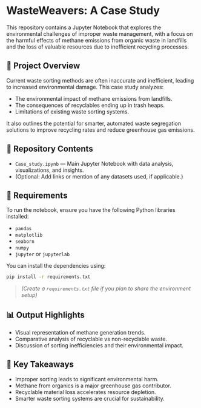 
# WasteWeavers: A Case Study

This repository contains a Jupyter Notebook that explores the environmental challenges of improper waste management, with a focus on the harmful effects of methane emissions from organic waste in landfills and the loss of valuable resources due to inefficient recycling processes.

## 🧪 Project Overview

Current waste sorting methods are often inaccurate and inefficient, leading to increased environmental damage. This case study analyzes:

- The environmental impact of methane emissions from landfills.
- The consequences of recyclables ending up in trash heaps.
- Limitations of existing waste sorting systems.

It also outlines the potential for smarter, automated waste segregation solutions to improve recycling rates and reduce greenhouse gas emissions.

## 📂 Repository Contents

- `Case_study.ipynb` — Main Jupyter Notebook with data analysis, visualizations, and insights.
- (Optional: Add links or mention of any datasets used, if applicable.)

## 🔧 Requirements

To run the notebook, ensure you have the following Python libraries installed:

- `pandas`
- `matplotlib`
- `seaborn`
- `numpy`
- `jupyter` or `jupyterlab`

You can install the dependencies using:

```bash
pip install -r requirements.txt
````

> *(Create a `requirements.txt` file if you plan to share the environment setup)*

## 📊 Output Highlights

* Visual representation of methane generation trends.
* Comparative analysis of recyclable vs non-recyclable waste.
* Discussion of sorting inefficiencies and their environmental impact.

## 📌 Key Takeaways

* Improper sorting leads to significant environmental harm.
* Methane from organics is a major greenhouse gas contributor.
* Recyclable material loss accelerates resource depletion.
* Smarter waste sorting systems are crucial for sustainability.

